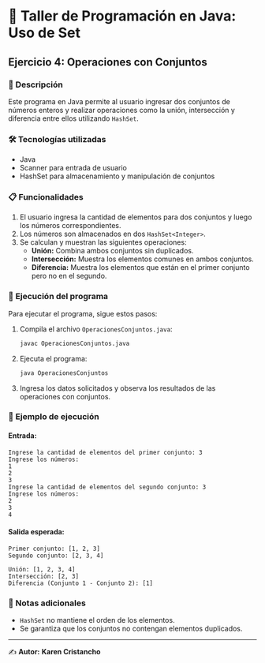 # 🚀 Taller de Programación en Java: Uso de Set

## Ejercicio 4: Operaciones con Conjuntos

### 📌 Descripción
Este programa en Java permite al usuario ingresar dos conjuntos de números enteros y realizar operaciones como la unión, intersección y diferencia entre ellos utilizando `HashSet`.

### 🛠️ Tecnologías utilizadas
- Java
- Scanner para entrada de usuario
- HashSet para almacenamiento y manipulación de conjuntos

### 📋 Funcionalidades
1. El usuario ingresa la cantidad de elementos para dos conjuntos y luego los números correspondientes.
2. Los números son almacenados en dos `HashSet<Integer>`.
3. Se calculan y muestran las siguientes operaciones:
   - **Unión:** Combina ambos conjuntos sin duplicados.
   - **Intersección:** Muestra los elementos comunes en ambos conjuntos.
   - **Diferencia:** Muestra los elementos que están en el primer conjunto pero no en el segundo.

### 🚀 Ejecución del programa
Para ejecutar el programa, sigue estos pasos:
1. Compila el archivo `OperacionesConjuntos.java`:
   ```bash
   javac OperacionesConjuntos.java
   ```
2. Ejecuta el programa:
   ```bash
   java OperacionesConjuntos
   ```
3. Ingresa los datos solicitados y observa los resultados de las operaciones con conjuntos.

### 📌 Ejemplo de ejecución
#### Entrada:
```
Ingrese la cantidad de elementos del primer conjunto: 3
Ingrese los números:
1
2
3
Ingrese la cantidad de elementos del segundo conjunto: 3
Ingrese los números:
2
3
4
```

#### Salida esperada:
```
Primer conjunto: [1, 2, 3]
Segundo conjunto: [2, 3, 4]

Unión: [1, 2, 3, 4]
Intersección: [2, 3]
Diferencia (Conjunto 1 - Conjunto 2): [1]
```

### 📌 Notas adicionales
- `HashSet` no mantiene el orden de los elementos.
- Se garantiza que los conjuntos no contengan elementos duplicados.

---
✍️ **Autor:** 
**Karen Cristancho**

